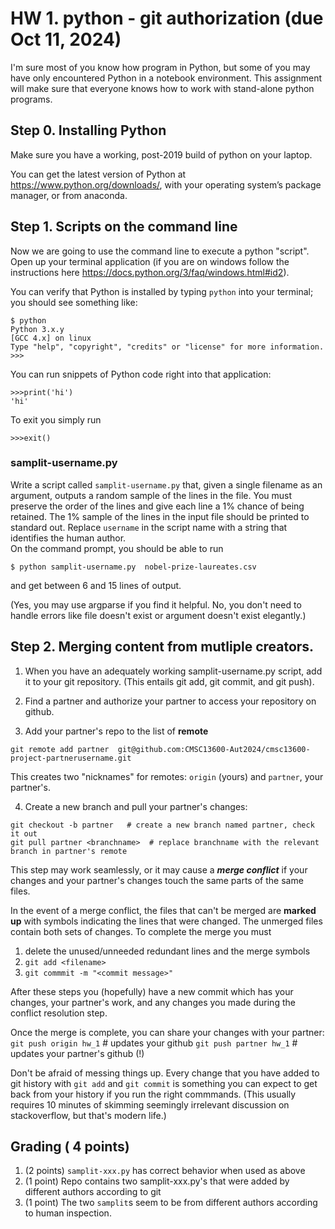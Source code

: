 # HW 1. python - git authorization  (due Oct 11, 2024) 
I'm sure most of you know how program in Python, but some of you may have only encountered Python in a notebook environment. This assignment will make sure that everyone knows how to work with stand-alone python programs.

## Step 0. Installing Python

Make sure you have a working, post-2019 build of python on your laptop.  

You can get the latest version of Python at https://www.python.org/downloads/,  with your operating system’s package manager, or from anaconda.

## Step 1.  Scripts on the command line 

Now we are going to use the command line to execute a python "script". Open up your terminal application (if you are on windows follow the instructions here https://docs.python.org/3/faq/windows.html#id2).

You can verify that Python is installed by typing `python` into your terminal; you should see something like:
```
$ python
Python 3.x.y
[GCC 4.x] on linux
Type "help", "copyright", "credits" or "license" for more information.
>>>
```

You can run snippets of Python code right into that application:
```
>>>print('hi')
'hi'
```
To exit you simply run
```
>>>exit()
```
### samplit-username.py  
Write a script called `samplit-username.py` that, given a single filename as an argument, outputs a random sample of the lines in the file.  You must preserve the order of the lines and give each line a 1% chance of being retained.  The 1% sample of the lines in the input file should be printed to standard out.  Replace `username` in the script name with a string that identifies the human author.  
On the command prompt, you should be able to run 
```
$ python samplit-username.py  nobel-prize-laureates.csv
```

and get between 6 and 15 lines of output.

(Yes, you may use argparse if you find it helpful.  No, you don't need to handle errors like file doesn't exist or argument doesn't exist elegantly.)

##  Step 2.  Merging content from mutliple creators. 

1.  When you have an adequately working samplit-username.py script, add it to your git repository.  (This entails git add, git commit, and git push).  

2.  Find a partner and authorize your partner to access your repository on github.  

3.  Add your partner's repo to the list of **remote** 

```
git remote add partner  git@github.com:CMSC13600-Aut2024/cmsc13600-project-partnerusername.git
```

This creates two "nicknames" for remotes: `origin` (yours) and `partner`, your partner's.

4. Create a new branch and pull your partner's changes:

```
git checkout -b partner   # create a new branch named partner, check it out
git pull partner <branchname>  # replace branchname with the relevant branch in partner's remote
```

This step may work seamlessly, or it may cause a ***merge conflict*** if your changes and your partner's changes touch the same parts of the same files.  

In the event of a merge conflict, the files that can't be merged are **marked up** with symbols indicating the lines that were changed.  The unmerged files contain both sets of changes.  To complete the merge you must 
1.  delete the unused/unneeded redundant lines and the merge symbols
2.  `git add <filename>`  
3.  `git commmit -m "<commit message>"`

After these steps you (hopefully) have a new commit which has your changes, your partner's work, and any changes you made during the conflict resolution step.  

Once the merge is complete, you can share your changes with your partner:
`git push origin hw_1`  # updates your github
`git push partner hw_1`  # updates your partner's github (!)

Don't be afraid of messing things up.  Every change that you have added to git history with `git add` and `git commit` is something you can expect to get back from your history if you run the right commmands.  (This usually requires 10 minutes of skimming seemingly irrelevant discussion on stackoverflow, but that's modern life.)  

## Grading ( 4 points) 
1. (2 points) `samplit-xxx.py` has correct behavior when used as above 
2. (1 point)  Repo contains two samplit-xxx.py's that were added by different authors according to git 
3. (1 point)  The two `samplit`s seem to be from different authors according to human inspection.

